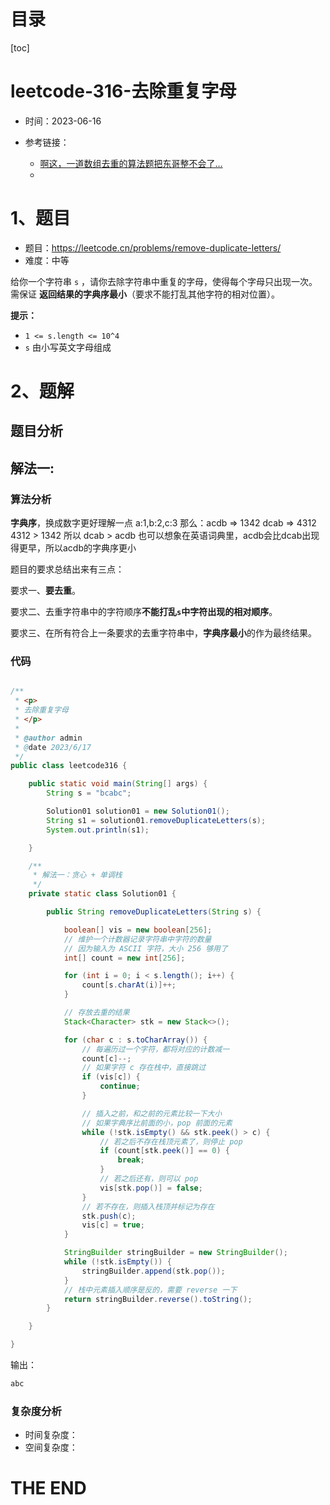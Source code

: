 # 目录

[toc]

# leetcode-316-去除重复字母

- 时间：2023-06-16

- 参考链接：
  - [啊这，一道数组去重的算法题把东哥整不会了…](https://mp.weixin.qq.com/s/Yq49ZBEW3DJx6nXk1fMusw)
  - 



# 1、题目

- 题目：https://leetcode.cn/problems/remove-duplicate-letters/
- 难度：中等



给你一个字符串 `s` ，请你去除字符串中重复的字母，使得每个字母只出现一次。需保证 **返回结果的字典序最小**（要求不能打乱其他字符的相对位置）。



**提示：**

+ `1 <= s.length <= 10^4`
+ `s` 由小写英文字母组成





# 2、题解

## 题目分析



## 解法一:  

### 算法分析

**字典序**，换成数字更好理解一点 a:1,b:2,c:3 那么：acdb => 1342 dcab => 4312
4312 > 1342 所以 dcab > acdb 也可以想象在英语词典里，acdb会比dcab出现得更早，所以acdb的字典序更小



题目的要求总结出来有三点：

要求一、**要去重**。

要求二、去重字符串中的字符顺序**不能打乱`s`中字符出现的相对顺序**。

要求三、在所有符合上一条要求的去重字符串中，**字典序最小**的作为最终结果。



### 代码

```java

/**
 * <p>
 * 去除重复字母
 * </p>
 *
 * @author admin
 * @date 2023/6/17
 */
public class leetcode316 {

    public static void main(String[] args) {
        String s = "bcabc";

        Solution01 solution01 = new Solution01();
        String s1 = solution01.removeDuplicateLetters(s);
        System.out.println(s1);

    }

    /**
     * 解法一：贪心 + 单调栈
     */
    private static class Solution01 {

        public String removeDuplicateLetters(String s) {

            boolean[] vis = new boolean[256];
            // 维护一个计数器记录字符串中字符的数量
            // 因为输入为 ASCII 字符，大小 256 够用了
            int[] count = new int[256];

            for (int i = 0; i < s.length(); i++) {
                count[s.charAt(i)]++;
            }

            // 存放去重的结果
            Stack<Character> stk = new Stack<>();

            for (char c : s.toCharArray()) {
                // 每遍历过一个字符，都将对应的计数减一
                count[c]--;
                // 如果字符 c 存在栈中，直接跳过
                if (vis[c]) {
                    continue;
                }

                // 插入之前，和之前的元素比较一下大小
                // 如果字典序比前面的小，pop 前面的元素
                while (!stk.isEmpty() && stk.peek() > c) {
                    // 若之后不存在栈顶元素了，则停止 pop
                    if (count[stk.peek()] == 0) {
                        break;
                    }
                    // 若之后还有，则可以 pop
                    vis[stk.pop()] = false;
                }
                // 若不存在，则插入栈顶并标记为存在
                stk.push(c);
                vis[c] = true;
            }

            StringBuilder stringBuilder = new StringBuilder();
            while (!stk.isEmpty()) {
                stringBuilder.append(stk.pop());
            }
            // 栈中元素插入顺序是反的，需要 reverse 一下
            return stringBuilder.reverse().toString();
        }

    }

}

```

输出：

```sh
abc

```





### 复杂度分析

- 时间复杂度：
- 空间复杂度：



# THE END